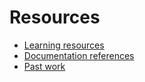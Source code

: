 # Resources

- [Learning resources](learning-resources.md)
- [Documentation references](fix-sidebar)
- [Past work](past-work.md)
